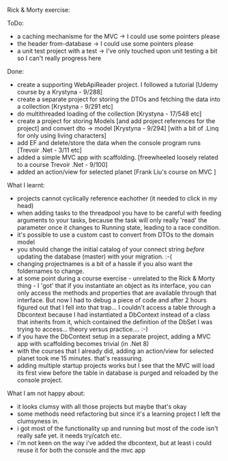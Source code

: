 Rick & Morty exercise:

ToDo:
- a caching mechanisme for the MVC -> I could use some pointers please
- the header from-database -> I could use some pointers please
- a unit test project with a test -> I've only touched upon unit testing a bit so I can't really progress here

Done:
- create a supporting WebApiReader project. I followed a tutorial [Udemy course by a Krystyna - 9/288]
- create a separate project for storing the DTOs and fetching the data into a collection [Krystyna - 9/291 etc]
- do multithreaded loading of the collection [Krystyna - 17/548 etc]
- create a project for storing Models [and add project references for the project] and convert dto -> model [Krystyna - 9/294]
	[with a bit of .Linq for only using living characters]
- add EF and delete/store the data when the console program runs [Trevoir .Net - 3/11 etc]
- added a simple MVC app with scaffolding. [freewheeled loosely related to a course Trevoir .Net - 9/100]
- added an action/view for selected planet [Frank Liu's course on MVC ]

What I learnt:
- projects cannot cyclically reference eachother (it needed to click in my head)
- when adding tasks to the threadpool you have to be careful with feeding arguments to your tasks, because the task will only really 'read' the parameter once it changes to Running state, leading to a race condition.
- it's possible to use a custom cast to convert from DTOs to the domain model
- you should change the initial catalog of your connect string *before* updating the database (master) with your migration. :-(
- changing projectnames is a bit of a hassle if you also want the foldernames to change.
- at some point during a course exercise - unrelated to the Rick & Morty thing - I 'got' that if you instantiate an object as its interface, you can only access the methods and properties that are available through that interface. But now I had to debug a piece of code and after 2 hours figured out that I fell into that trap... I couldn't access a table through a Dbcontext because I had instantiated a DbContext instead of a class that inherits from it, which contained the definition of the DbSet I was trying to access... theory versus practice.... :-)
- if you have the DbContext setup in a separate project, adding a MVC app with scaffolding becomes trivial (in .Net 8)
- with the courses that I already did, adding an action/view for selected planet took me 15 minutes. that's reassuring.
- adding multiple startup projects works but I see that the MVC will load its first view before the table in database is purged and reloaded by the console project.

What I am not happy about:
- it looks clumsy with all those projects but maybe that's okay
- some methods need refactoring but since it's a learning project I left the clumsyness in.
- i got most of the functionality up and running but most of the code isn't really safe yet. it needs try/catch etc.
- i'm not keen on the way i've added the dbcontext, but at least i could reuse it for both the console and the mvc app

